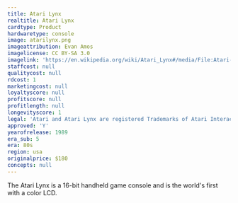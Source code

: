 ```yaml
---
title: Atari Lynx
realtitle: Atari Lynx
cardtype: Product
hardwaretype: console
image: atarilynx.png
imageattribution: Evan Amos
imagelicense: CC BY-SA 3.0
imagelink: 'https://en.wikipedia.org/wiki/Atari_Lynx#/media/File:Atari-Lynx-I-Handheld.jpg'
staffcost: null
qualitycost: null
rdcost: 1
marketingcost: null
loyaltyscore: null
profitscore: null
profitlength: null
longevityscore: 1
legal: 'Atari and Atari Lynx are registered Trademarks of Atari Interactive, Inc'
approved: 'Y'
yearofrelease: 1989
era_sub: 5
era: 80s
region: usa
originalprice: $180
concepts: null
---
```


The Atari Lynx is a 16-bit handheld game console and is the world's first with a color LCD.
